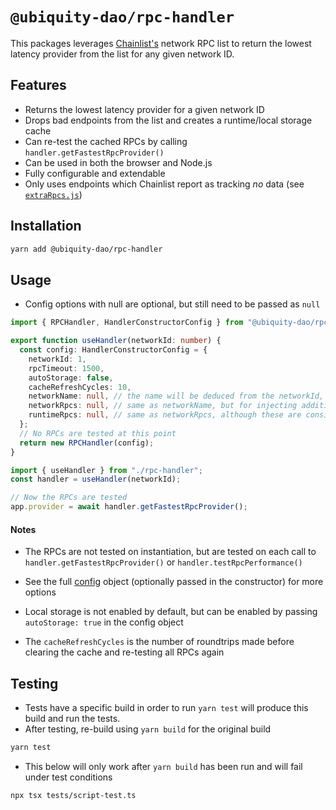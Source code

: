 # `@ubiquity-dao/rpc-handler`

This packages leverages [Chainlist's](https://github.com/DefiLlama/chainlist) network RPC list to return the lowest latency provider from the list for any given network ID.

## Features

- Returns the lowest latency provider for a given network ID
- Drops bad endpoints from the list and creates a runtime/local storage cache
- Can re-test the cached RPCs by calling `handler.getFastestRpcProvider()`
- Can be used in both the browser and Node.js
- Fully configurable and extendable
- Only uses endpoints which Chainlist report as tracking _no_ data (see [`extraRpcs.js`](https://github.com/DefiLlama/chainlist/blob/main/constants/extraRpcs.js))

## Installation

```bash
yarn add @ubiquity-dao/rpc-handler
```

## Usage

- Config options with null are optional, but still need to be passed as `null`

```typescript
import { RPCHandler, HandlerConstructorConfig } from "@ubiquity-dao/rpc-handler/";

export function useHandler(networkId: number) {
  const config: HandlerConstructorConfig = {
    networkId: 1,
    rpcTimeout: 1500,
    autoStorage: false,
    cacheRefreshCycles: 10,
    networkName: null, // the name will be deduced from the networkId, unless using a custom network
    networkRpcs: null, // same as networkName, but for injecting additional RPCs
    runtimeRpcs: null, // same as networkRpcs, although these are considered error-free
  };
  // No RPCs are tested at this point
  return new RPCHandler(config);
}
```

```typescript
import { useHandler } from "./rpc-handler";
const handler = useHandler(networkId);

// Now the RPCs are tested
app.provider = await handler.getFastestRpcProvider();
```

#### Notes

- The RPCs are not tested on instantiation, but are tested on each call to `handler.getFastestRpcProvider()` or `handler.testRpcPerformance()`

- See the full [config](src\handler.ts) object (optionally passed in the constructor) for more options

- Local storage is not enabled by default, but can be enabled by passing `autoStorage: true` in the config object

- The `cacheRefreshCycles` is the number of roundtrips made before clearing the cache and re-testing all RPCs again

## Testing

- Tests have a specific build in order to run `yarn test` will produce this build and run the tests.
- After testing, re-build using `yarn build` for the original build

```bash
yarn test
```

- This below will only work after `yarn build` has been run and will fail under test conditions

```bash
npx tsx tests/script-test.ts
```
